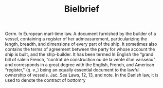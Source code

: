 ---
title: Bielbrief
permalink: "/definitions/bielbrief.html"
body: Germ. In European marl-time law. A document furnished by the builder of a vessel,
  containing a register of her admeasurement, particularizing the length, breadth,
  and dimensions of every part of the ship. It sometimes also contains the terms of
  agreement between the party for whose account the ship is built, and the ship-builder.
  It has been termed ln English the “grand bill of salein French, “contrat de construction
  ou de la vente d’un vaisseau" and corresponds in a great degree with the English,
  French, and American “register," (q. v.,) being an equally essential document to
  the lawful ownership of vessels. Jac. Sea Laws, 12, 13, and note. In the Danish
  law, it is used to denote the contract of bottomry
published_at: '2018-07-07'
layout: post
---